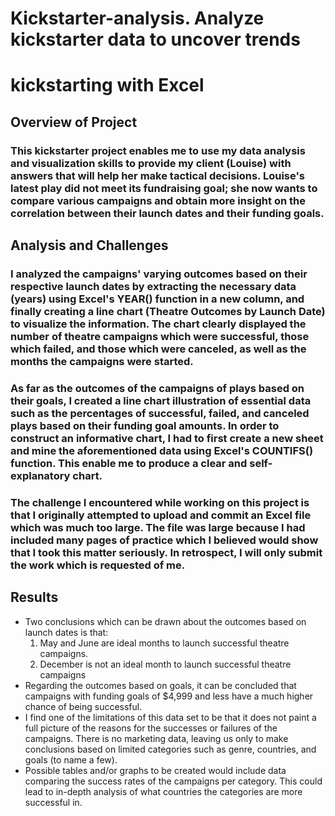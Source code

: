# Kickstarter-analysis. Analyze kickstarter data to uncover trends

# kickstarting with Excel

## Overview of Project

### This kickstarter project enables me to use my data analysis and visualization skills to provide my client (Louise) with answers that will help her make tactical decisions. Louise's latest play did not meet its fundraising goal; she now wants to compare various campaigns and obtain more insight on the correlation between their launch dates and their funding goals.

## Analysis and Challenges

### I analyzed the campaigns' varying outcomes based on their respective launch dates by extracting the necessary data (years) using Excel's YEAR() function in a new column, and finally creating a line chart (Theatre Outcomes by Launch Date) to visualize the information. The chart clearly displayed the number of theatre campaigns which were successful, those which failed, and those which were canceled, as well as the months the campaigns were started.

### As far as the outcomes of the campaigns of plays based on their goals, I created a line chart illustration of essential data such as the percentages of successful, failed, and canceled plays based on their funding goal amounts. In order to construct an informative chart, I had to first create a new sheet and mine the aforementioned data using Excel's COUNTIFS() function. This enable me to produce a clear and self-explanatory chart.

### The challenge I encountered while working on this project is that I originally attempted to upload and commit an Excel file which was much too large. The file was large because I had included many pages of practice which I believed would show that I took this matter seriously. In retrospect, I will only submit the work which is requested of me.

## Results
- Two conclusions which can be drawn about the outcomes based on launch dates is that:
  1. May and June are ideal months to launch successful theatre campaigns.
  2. December is not an ideal month to launch successful theatre campaigns
- Regarding the outcomes based on goals, it can be concluded that campaigns with funding goals of $4,999 and less have a much higher chance of being successful.
- I find one of the limitations of this data set to be that it does not paint a full picture of the reasons for the successes or failures of the campaigns. There is no marketing data, leaving us only to make conclusions based on limited categories such as genre, countries, and goals (to name a few).
- Possible tables and/or graphs to be created would include data comparing the success rates of the campaigns per category. This could lead to in-depth analysis of what countries the categories are more successful in.

